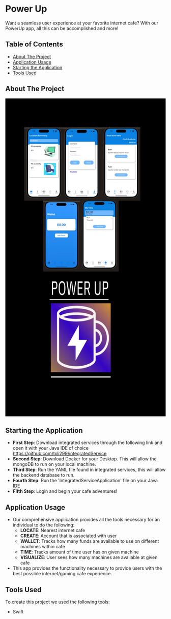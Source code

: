 # Power Up 

Want a seamless user experience at your favorite internet cafe? 
With our PowerUp app, all this can be accomplished and more!

## Table of Contents
- [About The Project](#about-the-project)
- [Application Usage](#application-usage)
- [Starting the Application](#starting-the-application)
- [Tools Used](#tools-used)

## About The Project

<p align="center">
  <img src="Images/PowerUp.pdf.jpg" alt="Power Up" width="1000" height = "1000">
</p>

## Starting the Application

- **First Step**: Download integrated services through the following link and open it with your Java IDE of choice https://github.com/txli299/integratedService
-  **Second Step**: Download Docker for your Desktop. This will allow the mongoDB to run on your local machine.
-  **Third Step**: Run the YAML file found in integrated services, this will allow the backend database to run.
-  **Fourth Step**: Run the 'IntegratedServiceApplication' file on your Java IDE
-  **Fifth Step**: Login and begin your cafe adventures!

## Application Usage

- Our comprehensive application provides all the tools necessary for an individual to do the following:
  - **LOCATE**: Nearest internet cafe
  - **CREATE**: Account that is associated with user
  - **WALLET**: Tracks how many funds are available to use on different machines within cafe
  - **TIME**: Tracks amount of time user has on given machine
  - **VISUALIZE**: User sees how many machines are available at given cafe
- This app provides the functionality necessary to provide users with the best possible internet/gaming cafe experience.

## Tools Used

To create this project we used the following tools:
- Swift
